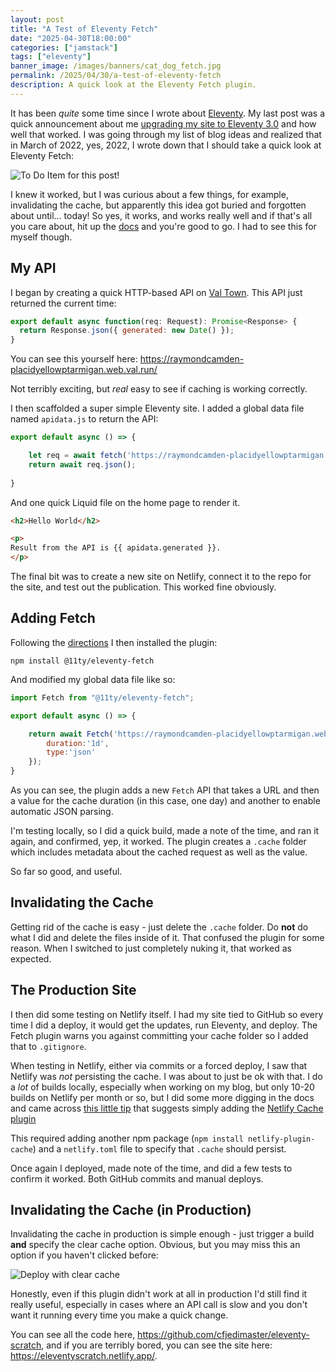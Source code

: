 ```yaml
---
layout: post
title: "A Test of Eleventy Fetch"
date: "2025-04-30T18:00:00"
categories: ["jamstack"]
tags: ["eleventy"]
banner_image: /images/banners/cat_dog_fetch.jpg
permalink: /2025/04/30/a-test-of-eleventy-fetch
description: A quick look at the Eleventy Fetch plugin.
---
```


It has been *quite* some time since I wrote about [Eleventy](https://www.11ty.dev). My last post was a quick announcement about me [upgrading my site to Eleventy 3.0](https://www.raymondcamden.com/2024/10/02/eleventy-30-released-and-in-use-here) and how well that worked. I was going through my list of blog ideas and realized that in March of 2022, yes, 2022, I wrote down that I should take a quick look at Eleventy Fetch:

<p>
<img src="https://static.raymondcamden.com/images/2025/04/fetch1.jpg" alt="To Do Item for this post!" class="imgborder imgcenter" loading="lazy">
</p>

I knew it worked, but I was curious about a few things, for example, invalidating the cache, but apparently this idea got buried and forgotten about until... today! So yes, it works, and works really well and if that's all you care about, hit up the [docs](https://www.11ty.dev/docs/plugins/fetch/) and you're good to go. I had to see this for myself though.

## My API

I began by creating a quick HTTP-based API on [Val Town](https://www.val.town/dashboard). This API just returned the current time:

```js
export default async function(req: Request): Promise<Response> {
  return Response.json({ generated: new Date() });
}
```

You can see this yourself here: <https://raymondcamden-placidyellowptarmigan.web.val.run/>

Not terribly exciting, but *real* easy to see if caching is working correctly. 

I then scaffolded a super simple Eleventy site. I added a global data file named `apidata.js` to return the API:

```js
export default async () => {

	let req = await fetch('https://raymondcamden-placidyellowptarmigan.web.val.run/');
	return await req.json();
	
}
```

And one quick Liquid file on the home page to render it. 

```html
<h2>Hello World</h2>

<p>
Result from the API is {{ apidata.generated }}.
</p>
```

The final bit was to create a new site on Netlify, connect it to the repo for the site, and test out the publication. This worked fine obviously. 

## Adding Fetch

Following the [directions](https://www.11ty.dev/docs/plugins/fetch/) I then installed the plugin:

```
npm install @11ty/eleventy-fetch
```

And modified my global data file like so:

```js
import Fetch from "@11ty/eleventy-fetch";

export default async () => {

	return await Fetch('https://raymondcamden-placidyellowptarmigan.web.val.run/', {
		duration:'1d',
		type:'json'
	});
}
```

As you can see, the plugin adds a new `Fetch` API that takes a URL and then a value for the cache duration (in this case, one day) and another to enable automatic JSON parsing.

I'm testing locally, so I did a quick build, made a note of the time, and ran it again, and confirmed, yep, it worked. The plugin creates a `.cache` folder which includes metadata about the cached request as well as the value. 

So far so good, and useful. 

## Invalidating the Cache

Getting rid of the cache is easy - just delete the `.cache` folder. Do **not** do what I did and delete the files inside of it. That confused the plugin for some reason. When I switched to just completely nuking it, that worked as expected.

## The Production Site

I then did some testing on Netlify itself. I had my site tied to GitHub so every time I did a deploy, it would get the updates, run Eleventy, and deploy. The Fetch plugin warns you against committing your cache folder so I added that to `.gitignore`.

When testing in Netlify, either via commits or a forced deploy, I saw that Netlify was *not* persisting the cache. I was about to just be ok with that. I do a *lot* of builds locally, especially when working on my blog, but only 10-20 builds on Netlify per month or so, but I did some more digging in the docs and came across [this little tip](https://www.11ty.dev/docs/deployment/#using-netlify-plugin-cache-to-persist-cache) that suggests simply adding the [Netlify Cache plugin](https://www.npmjs.com/package/netlify-plugin-cache)

This required adding another npm package (`npm install netlify-plugin-cache`) and a `netlify.toml` file to specify that `.cache` should persist. 

Once again I deployed, made note of the time, and did a few tests to confirm it worked. Both GitHub commits and manual deploys.

## Invalidating the Cache (in Production)

Invalidating the cache in production is simple enough - just trigger a build **and** specify the clear cache option. Obvious, but you may miss this an option if you haven't clicked before:

<p>
<img src="https://static.raymondcamden.com/images/2025/04/fetch2.jpg" alt="Deploy with clear cache" class="imgborder imgcenter" loading="lazy">
</p>

Honestly, even if this plugin didn't work at all in production I'd still find it really useful, especially in cases where an API call is slow and you don't want it running every time you make a quick change. 

You can see all the code here, <https://github.com/cfjedimaster/eleventy-scratch>, and if you are terribly bored, you can see the site here: <https://eleventyscratch.netlify.app/>. 